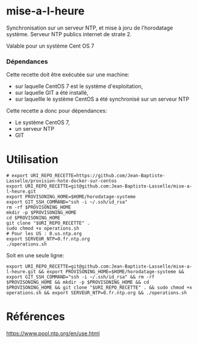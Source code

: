 # mise-a-l-heure

Synchronisation sur un serveur NTP, et mise à joru de l'horodatage système.
Serveur NTP publics internet de strate 2.

Valable pour un système Cent OS 7

### Dépendances 

Cette recette doit être exécutée sur une machine:
* sur laquelle CentOS 7 est le système d'exploitation, 
* sur laquelle GIT a été installé,
* sur laquellle le système CentOS a été synchronisé sur un serveur NTP


Cette recette a donc pour dépendances:

* Le système CentOS 7,
* un serveur NTP
* GIT 


# Utilisation

```
# export URI_REPO_RECETTE=https://github.com/Jean-Baptiste-Lasselle/provision-hote-docker-sur-centos
export URI_REPO_RECETTE=git@github.com:Jean-Baptiste-Lasselle/mise-a-l-heure.git
export PROVISONING_HOME=$HOME/horodatage-systeme
export GIT_SSH_COMMAND="ssh -i ~/.ssh/id_rsa"
rm -rf $PROVISONING_HOME
mkdir -p $PROVISONING_HOME
cd $PROVISONING_HOME
git clone "$URI_REPO_RECETTE" .
sudo chmod +x operations.sh
# Pour les US : 0.us.ntp.org
export SERVEUR_NTP=0.fr.ntp.org
./operations.sh
```

Soit en une seule ligne:

```
export URI_REPO_RECETTE=git@github.com:Jean-Baptiste-Lasselle/mise-a-l-heure.git && export PROVISONING_HOME=$HOME/horodatage-systeme && export GIT_SSH_COMMAND="ssh -i ~/.ssh/id_rsa" && rm -rf $PROVISONING_HOME && mkdir -p $PROVISONING_HOME && cd $PROVISONING_HOME && git clone "$URI_REPO_RECETTE" . && sudo chmod +x operations.sh && export SERVEUR_NTP=0.fr.ntp.org && ./operations.sh 
```

# Références

https://www.pool.ntp.org/en/use.html
